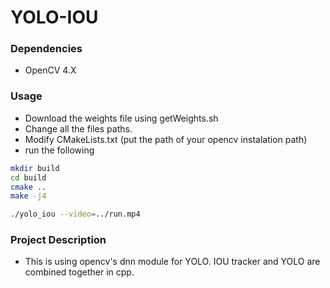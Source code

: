# YOLO-IOU

### Dependencies

- OpenCV 4.X

### Usage

- Download the weights file using getWeights.sh
- Change all the files paths.
- Modify CMakeLists.txt (put the path of your opencv instalation path)
- run the following
```bash
mkdir build
cd build
cmake ..
make -j4

./yolo_iou --video=../run.mp4
```

### Project Description

- This is using opencv's dnn module for YOLO. IOU tracker and YOLO are combined together in cpp.


